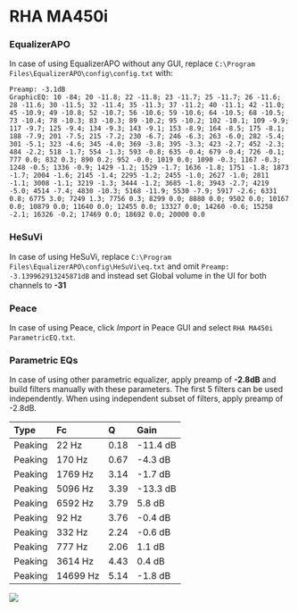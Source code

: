 # RHA MA450i

### EqualizerAPO
In case of using EqualizerAPO without any GUI, replace `C:\Program Files\EqualizerAPO\config\config.txt`
with:
```
Preamp: -3.1dB
GraphicEQ: 10 -84; 20 -11.8; 22 -11.8; 23 -11.7; 25 -11.7; 26 -11.6; 28 -11.6; 30 -11.5; 32 -11.4; 35 -11.3; 37 -11.2; 40 -11.1; 42 -11.0; 45 -10.9; 49 -10.8; 52 -10.7; 56 -10.6; 59 -10.6; 64 -10.5; 68 -10.5; 73 -10.4; 78 -10.3; 83 -10.3; 89 -10.2; 95 -10.2; 102 -10.1; 109 -9.9; 117 -9.7; 125 -9.4; 134 -9.3; 143 -9.1; 153 -8.9; 164 -8.5; 175 -8.1; 188 -7.9; 201 -7.5; 215 -7.2; 230 -6.7; 246 -6.3; 263 -6.0; 282 -5.4; 301 -5.1; 323 -4.6; 345 -4.0; 369 -3.8; 395 -3.3; 423 -2.7; 452 -2.3; 484 -2.2; 518 -1.7; 554 -1.3; 593 -0.8; 635 -0.4; 679 -0.4; 726 -0.1; 777 0.0; 832 0.3; 890 0.2; 952 -0.0; 1019 0.0; 1090 -0.3; 1167 -0.3; 1248 -0.5; 1336 -0.9; 1429 -1.2; 1529 -1.7; 1636 -1.8; 1751 -1.8; 1873 -1.7; 2004 -1.6; 2145 -1.4; 2295 -1.2; 2455 -1.0; 2627 -1.0; 2811 -1.1; 3008 -1.1; 3219 -1.3; 3444 -1.2; 3685 -1.8; 3943 -2.7; 4219 -5.0; 4514 -7.4; 4830 -10.3; 5168 -11.9; 5530 -7.9; 5917 -2.6; 6331 0.8; 6775 3.0; 7249 1.3; 7756 0.3; 8299 0.0; 8880 0.0; 9502 0.0; 10167 0.0; 10879 0.0; 11640 0.0; 12455 0.0; 13327 0.0; 14260 -0.6; 15258 -2.1; 16326 -0.2; 17469 0.0; 18692 0.0; 20000 0.0
```

### HeSuVi
In case of using HeSuVi, replace `C:\Program Files\EqualizerAPO\config\HeSuVi\eq.txt` and omit `Preamp:
-3.139962913245871dB` and instead set Global volume in the UI for both channels to **-31**

### Peace
In case of using Peace, click *Import* in Peace GUI and select `RHA MA450i ParametricEQ.txt`.

### Parametric EQs
In case of using other parametric equalizer, apply preamp of **-2.8dB** and build filters manually
with these parameters. The first 5 filters can be used independently.
When using independent subset of filters, apply preamp of -2.8dB.

| Type    | Fc       |    Q | Gain     |
|:--------|:---------|:-----|:---------|
| Peaking | 22 Hz    | 0.18 | -11.4 dB |
| Peaking | 170 Hz   | 0.67 | -4.3 dB  |
| Peaking | 1769 Hz  | 3.14 | -1.7 dB  |
| Peaking | 5096 Hz  | 3.39 | -13.3 dB |
| Peaking | 6592 Hz  | 3.79 | 5.8 dB   |
| Peaking | 92 Hz    | 3.76 | -0.4 dB  |
| Peaking | 332 Hz   | 2.24 | -0.6 dB  |
| Peaking | 777 Hz   | 2.06 | 1.1 dB   |
| Peaking | 3614 Hz  | 4.43 | 0.4 dB   |
| Peaking | 14699 Hz | 5.14 | -1.8 dB  |

![](https://raw.githubusercontent.com/jaakkopasanen/AutoEq/master/results/innerfidelity/sbaf-serious/RHA%20MA450i/RHA%20MA450i.png)